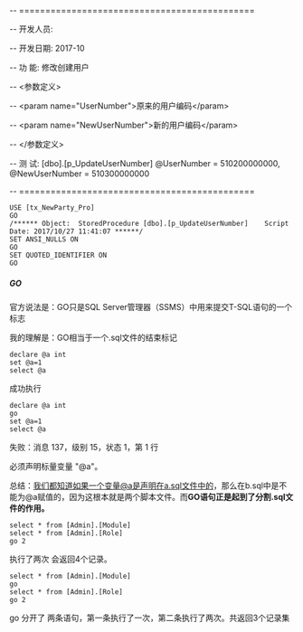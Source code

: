 -- =============================================

-- 开发人员:

-- 开发日期: 2017-10

-- 功    能: 修改创建用户

-- &lt;参数定义&gt;

-- &lt;param name="UserNumber"&gt;原来的用户编码&lt;/param&gt;

-- &lt;param name="NewUserNumber"&gt;新的用户编码&lt;/param&gt;

-- &lt;/参数定义&gt;

-- 测    试: \[dbo\].\[p\_UpdateUserNumber\] @UserNumber = 510200000000, @NewUserNumber = 510300000000

-- =============================================

```
USE [tx_NewParty_Pro]
GO
/****** Object:  StoredProcedure [dbo].[p_UpdateUserNumber]    Script Date: 2017/10/27 11:41:07 ******/
SET ANSI_NULLS ON
GO
SET QUOTED_IDENTIFIER ON
GO
```



##### GO

官方说法是：GO只是SQL Server管理器（SSMS）中用来提交T-SQL语句的一个标志

我的理解是：GO相当于一个.sql文件的结束标记

```
declare @a int
set @a=1
select @a
```

成功执行

```
declare @a int
go
set @a=1
select @a
```

失败：消息 137，级别 15，状态 1，第 1 行

必须声明标量变量 "@a"。

总结：我们都知道如果一个变量@a是声明在a.sql文件中的，那么在b.sql中是不能为@a赋值的，因为这根本就是两个脚本文件。而**GO语句正是起到了分割.sql文件的作用。**

```
select * from [Admin].[Module]
select * from [Admin].[Role]
go 2
```

执行了两次 会返回4个记录。

```
select * from [Admin].[Module]
go
select * from [Admin].[Role]
go 2
```

go 分开了 两条语句，第一条执行了一次，第二条执行了两次。共返回3个记录集

